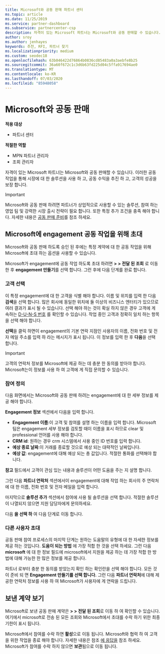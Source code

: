 ```yaml
---
title: Microsoft와 공동 판매 파트너 센터
ms.topic: article
ms.date: 11/25/2019
ms.service: partner-dashboard
ms.subservice: partnercenter-csp
description: 자격이 있는 Microsoft 파트너는 Microsoft와 공동 판매할 수 있습니다. 계약을 정의 하거나, 공동 작업을 위해 Microsoft에 초대 하거나, 전송 되는 계약을 확인 하는 방법을 알아봅니다.
author: sroy
ms.author: jenhayes
keywords: 추천, RFI, 파트너 찾기
ms.localizationpriority: medium
ms.custom: seodec18
ms.openlocfilehash: 63b046422d76864b0836cd85483a0a3aebfe8b25
ms.sourcegitcommit: 36a60f672c1c3d6b63fd225d04c5ffa917694ae0
ms.translationtype: MT
ms.contentlocale: ko-KR
ms.lasthandoff: 07/03/2020
ms.locfileid: "85948058"
---
```

# <a name="co-sell-with-microsoft"></a>Microsoft와 공동 판매

**적용 대상**

-  파트너 센터

**적절한 역할**

- MPN 파트너 관리자
- 조회 관리자

자격이 있는 Microsoft 파트너는 Microsoft와 공동 판매할 수 있습니다. 이러한 공동 작업을 통해 시장에 대 한 솔루션을 사용 하 고, 공동 수익을 추진 하 고, 고객의 성공을 보장 합니다.

> [!IMPORTANT]
> Microsoft와 공동 판매 하려면 파트너가 상업적으로 사용할 수 있는 솔루션, 참여 하는 영업 팀 및 강력한 시장 출시 전략이 필요 합니다. 또한 특정 추가 조건을 충족 해야 합니다. 자세한 내용은 [공동 판매 준비](https://partner.microsoft.com/reach-customers/selling-with-microsoft#become-ready)를 참조 하세요.

## <a name="invite-microsoft-to-collaborate-on-an-engagement"></a>Microsoft에 engagement 공동 작업을 위해 초대

Microsoft와 공동 판매 하도록 승인 된 후에는 특정 계약에 대 한 공동 작업을 위해 Microsoft에 초대 하는 옵션을 사용할 수 있습니다.

Microsoft가 engagement에 공동 작업 하도록 초대 하려면 **> > 전달 된 조회** 로 이동한 후 **engagement 만들기**를 선택 합니다. 그런 후에 다음 단계를 완료 합니다.

### <a name="select-your-customer"></a>고객 선택

이 특정 engagement에 대 한 고객을 식별 해야 합니다. 이름 및 위치를 입력 한 다음 **검색**을 선택 합니다. 많은 회사에 동일한 위치에 둘 이상의 비즈니스 엔터티가 있으므로 여러 결과가 표시 될 수 있습니다. 선택 해야 하는 것이 확실 하지 않은 경우 고객에 게 속하는 [D-U-N-S 번호](https://www.dnb.com/duns-number.html) 를 확인할 수 있습니다. 작업 중인 고객과 정확히 일치 하는 항목을 선택 해야 합니다. 

**선택**을 클릭 하면이 engagement의 기본 연락 지점인 사용자의 이름, 전화 번호 및 전자 메일 주소를 입력 하 라는 메시지가 표시 됩니다. 이 정보를 입력 한 후 **다음**을 선택 합니다.

> [!IMPORTANT]
> 고객의 연락처 정보를 Microsoft에 제공 하는 데 충분 한 동의를 받아야 합니다. Microsoft는이 정보를 사용 하 여 고객에 게 직접 문의할 수 있습니다.

### <a name="define-your-engagement"></a>참여 정의

다음 화면에서는 Microsoft와 공동 판매 하려는 engagement에 대 한 세부 정보를 제공 해야 합니다.

**Engagement 정보** 섹션에서 다음을 입력 합니다.
- **Engagement 이름**:이 고객 및 참여를 설명 하는 이름을 입력 합니다. Microsoft 팀은 engagement 세부 정보를 검토할 때이 이름을 표시 하므로 clear 및 professional 언어를 사용 해야 합니다.
- **CRM id**: 원하는 경우 crm 시스템에서 사용 중인 ID 번호를 입력 합니다.
- **예상 종료 날짜**:이 거래를 종료할 것으로 예상 되는 대략적인 날짜입니다.
- **예상 값**: engagement에 대해 예상 되는 총 값입니다. 적절한 통화를 선택해야 합니다.

**참고** 필드에서 고객이 관심 있는 내용과 솔루션이 어떤 도움을 주는 지 설명 합니다.

 그런 다음 **파트너 연락처** 섹션에서이 engagement에 대해 작업 하는 회사의 주 연락처에 대 한 이름, 전화 번호 및 전자 메일을 입력 합니다.

마지막으로 **솔루션 추가** 섹션에서 참여에 사용 될 솔루션을 선택 합니다. 적절한 솔루션이 나열되지 않으면 지원 담당자에게 문의하세요.

다음 **을 선택 하** 여 다음 단계로 이동 합니다.

### <a name="invite-others"></a>다른 사용자 초대

공동 판매 참여 프로세스의 마지막 단계는 원하는 도움말의 유형에 대 한 자세한 정보를 제공 하는 것입니다. **도움이 되는 방법** 에 가장 적합 한 것을 선택 하세요. 그런 다음 **microsoft** 에 대 한 정보 필드에 microsoft에서 지원을 제공 하는 데 가장 적합 한 방법에 대해 가능한 한 많은 정보를 제공 합니다.

파트너 로부터 충분 한 동의를 받았는지 확인 하는 확인란을 선택 해야 합니다. 모든 것이 준비 되 면 **Engagement 만들기를 선택 합니다.** 그런 다음 **파트너 연락처**에 대해 제공한 연락처 정보를 사용 하 여 Microsoft가 사용자에 게 연락을 드립니다.

## <a name="viewing-your-sent-engagements"></a>보낸 계약 보기

Microsoft로 보낸 공동 판매 계약은 **> > 전달 된 조회**로 이동 하 여 확인할 수 있습니다. 여기에서 microsoft로 전송 된 모든 조회와 Microsoft에서 초대를 수락 하기 위한 최종 기한이 표시 됩니다.

Microsoft에서 참여를 수락 하면 **활성**으로 이동 됩니다. Microsoft와 협력 하 여 고객을 위한 작업을 종료 해야 합니다. 자세한 내용은 참조 [에 응답을](responding-to-referrals.md) 참조 하세요. Microsoft가 참여를 수락 하지 않으면 **보관**됨으로 이동 됩니다.
